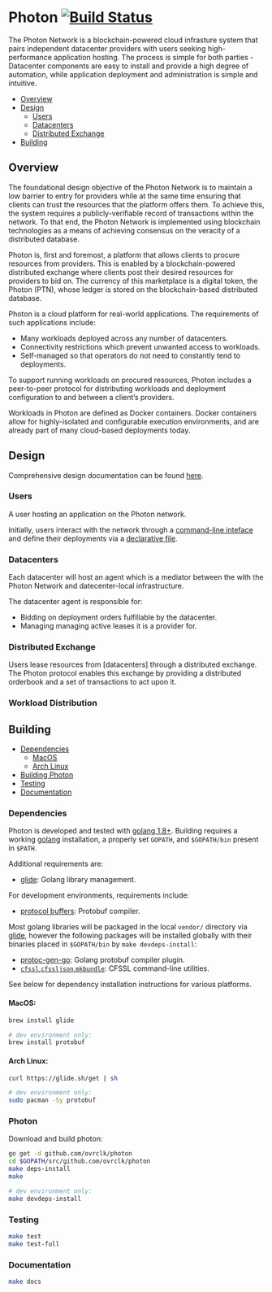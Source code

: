# Photon [![Build Status](https://travis-ci.com/ovrclk/photon.svg?token=xMx9pPujMteGc5JpGjzX&branch=master-update)](https://travis-ci.com/ovrclk/photon)

The Photon Network is a blockchain-powered cloud infrasture system that pairs independent datacenter providers with users seeking high-performance application hosting.  The process is simple for both parties - Datacenter components are easy to install and provide a high degree of automation, while application deployment and administration is simple and intuitive.

* [Overview](#overview)
* [Design](#design)
  * [Users](#users)
  * [Datacenters](#datacenters)
  * [Distributed Exchange](#distributed-exchange)
* [Building](#building)

## Overview

The foundational design objective of the Photon Network is to maintain a low barrier to entry for
providers while at the same time ensuring that clients can trust the resources that the platform
offers them.  To achieve this, the system requires a publicly-verifiable record of transactions
within the network.  To that end, the Photon Network is implemented using blockchain technologies as
a means of achieving consensus on the veracity of a distributed database.

Photon is, first and foremost, a platform that allows clients to procure resources from providers.
This is enabled by a blockchain-powered distributed exchange where clients post their desired
resources for providers to bid on.  The currency of this marketplace is a digital token, the Photon
(PTN), whose ledger is stored on the blockchain-based distributed database.

Photon is a cloud platform for real-world applications. The requirements of such applications
include:

* Many workloads deployed across any number of datacenters.
* Connectivity restrictions which prevent unwanted access to workloads.
* Self-managed so that operators do not need to constantly tend to deployments.

To support running workloads on procured resources, Photon includes a peer-to-peer protocol for
distributing workloads and deployment configuration to and between a client’s providers.

Workloads in Photon are defined as Docker containers.  Docker containers allow for highly-isolated
and configurable execution environments, and are already part of many cloud-based deployments today.

## Design

Comprehensive design documentation can be found [here](_docs/design.md).

### Users

A user hosting an application on the Photon network.

Initially, users interact with the network through a [command-line inteface](_docs/photon-cli.md) and define their deployments via a [declarative file](_docs/sdl.md).

### Datacenters

Each datacenter will host an agent which is a mediator between the with the Photon Network and datecenter-local infrastructure.

The datacenter agent is responsible for:

* Bidding on deployment orders fulfillable by the datacenter.
* Managing managing active leases it is a provider for.

### Distributed Exchange

Users lease resources from [datacenters] through a distributed exchange.  The Photon protocol enables this exchange by providing a distributed
orderbook and a set of transactions to act upon it.

### Workload Distribution

## Building

 * [Dependencies](#dependencies)
   * [MacOS](#macos)
   * [Arch Linux](#arch-linux)
 * [Building Photon](#photon-1)
 * [Testing](#testing)
 * [Documentation](#documentation)

### Dependencies

 Photon is developed and tested with [golang 1.8+](https://golang.org/).  Building requires a working [golang](https://golang.org/) installation, a properly set `GOPATH`, and `$GOPATH/bin` present in `$PATH`.

 Additional requirements are:

 * [glide](https://github.com/Masterminds/glide): Golang library management.

For development environments, requirements include:

 * [protocol buffers](https://developers.google.com/protocol-buffers/): Protobuf compiler.

 Most golang libraries will be packaged in the local `vendor/` directory via [glide](https://github.com/Masterminds/glide), however the following packages will
 be installed globally with their binaries placed in `$GOPATH/bin` by `make devdeps-install`:

 * [protoc-gen-go](https://github.com/golang/protobuf): Golang protobuf compiler plugin.
 * [`cfssl`,`cfssljson`,`mkbundle`](https://github.com/cloudflare/cfssl): CFSSL command-line utilities.

 See below for dependency installation instructions for various platforms.

#### MacOS:

```sh
brew install glide

# dev environment only:
brew install protobuf
```

#### Arch Linux:

```sh
curl https://glide.sh/get | sh

# dev environment only:
sudo pacman -Sy protobuf
```

### Photon

Download and build photon:

```sh
go get -d github.com/ovrclk/photon
cd $GOPATH/src/github.com/ovrclk/photon
make deps-install
make

# dev environment only:
make devdeps-install
```

### Testing

```sh
make test
make test-full
```

### Documentation

```sh
make docs
```
